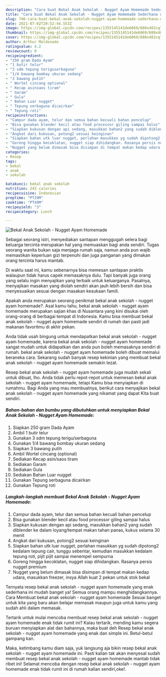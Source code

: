 ```yaml
---
description: "Cara buat Bekal Anak Sekolah - Nugget Ayam Homemade Sederhana dan Mudah Dibuat"
title: "Cara buat Bekal Anak Sekolah - Nugget Ayam Homemade Sederhana dan Mudah Dibuat"
slug: 746-cara-buat-bekal-anak-sekolah-nugget-ayam-homemade-sederhana-dan-mudah-dibuat
date: 2021-07-02T20:52:44.553Z
image: https://img-global.cpcdn.com/recipes/1355145141de6869/680x482cq70/bekal-anak-sekolah-nugget-ayam-homemade-foto-resep-utama.jpg
thumbnail: https://img-global.cpcdn.com/recipes/1355145141de6869/680x482cq70/bekal-anak-sekolah-nugget-ayam-homemade-foto-resep-utama.jpg
cover: https://img-global.cpcdn.com/recipes/1355145141de6869/680x482cq70/bekal-anak-sekolah-nugget-ayam-homemade-foto-resep-utama.jpg
author: Arthur Maldonado
ratingvalue: 4.2
reviewcount: 9
recipeingredient:
- "250 gram Dada Ayam"
- "1 butir telur"
- "3 sdm tepung teriguserbaguna"
- "1/4 bawang bombay ukuran sedang"
- "3 bawang putih"
- " Wortel cincang optional"
- " Kecap asinsaos tiram"
- " Garam"
- " Gula"
- " Bahan Luar nugget"
- " Tepung serbaguna dicairkan"
- " Tepung roti"
recipeinstructions:
- "Campur dada ayam, telur dan semua bahan kecuali bahan pencelup"
- "Bisa gunakan blender kecil atau food processor giling sampai halus"
- "Siapkan kukusan dengan api sedang, masukkan bahan2 yang sudah diblender ke dalam loyang/tempat makan tahan panas, kukus selama 30 menit"
- "Angkat dari kukusan, potong2 sesuai keinginan"
- "Siapkan bahan utk luar nugget, perlahan masukkan yg sudah dipotong2 kedalam tepung cair, tunggu sebentar, kemudian masukkan kedalam tepung roti, pijit pijit sampai menempel sempurna"
- "Goreng hingga kecoklatan, nugget siap dihidangkan. Rasanya persis nugget premium"
- "Nugget yang belum dimasak bisa disimpan di tempat makan kedap udara, masukkan freezer, insya Allah kuat 2 pekan untuk stok bekal"
categories:
- Resep
tags:
- bekal
- anak
- sekolah

katakunci: bekal anak sekolah 
nutrition: 243 calories
recipecuisine: Indonesian
preptime: "PT29M"
cooktime: "PT49M"
recipeyield: "3"
recipecategory: Lunch

---
```



![Bekal Anak Sekolah - Nugget Ayam Homemade](https://img-global.cpcdn.com/recipes/1355145141de6869/680x482cq70/bekal-anak-sekolah-nugget-ayam-homemade-foto-resep-utama.jpg)

Sebagai seorang istri, menyediakan santapan menggugah selera bagi keluarga tercinta merupakan hal yang memuaskan bagi anda sendiri. Tugas seorang  wanita bukan saja menjaga rumah saja, namun anda pun wajib memastikan keperluan gizi terpenuhi dan juga panganan yang dimakan orang tercinta harus mantab.

Di waktu  saat ini, kamu sebenarnya bisa memesan santapan praktis walaupun tidak harus capek memasaknya dulu. Tapi banyak juga orang yang selalu ingin menyajikan yang terbaik untuk keluarganya. Pasalnya, menyajikan masakan yang diolah sendiri akan jauh lebih bersih dan bisa menyesuaikan sesuai dengan masakan kesukaan famili. 



Apakah anda merupakan seorang penikmat bekal anak sekolah - nugget ayam homemade?. Asal kamu tahu, bekal anak sekolah - nugget ayam homemade merupakan sajian khas di Nusantara yang kini disukai oleh orang-orang di berbagai tempat di Indonesia. Kamu bisa membuat bekal anak sekolah - nugget ayam homemade sendiri di rumah dan pasti jadi makanan favoritmu di akhir pekan.

Anda tidak usah bingung untuk mendapatkan bekal anak sekolah - nugget ayam homemade, karena bekal anak sekolah - nugget ayam homemade sangat mudah untuk didapatkan dan anda pun boleh memasaknya sendiri di rumah. bekal anak sekolah - nugget ayam homemade boleh dibuat memalui beraneka cara. Sekarang sudah banyak resep kekinian yang membuat bekal anak sekolah - nugget ayam homemade semakin lezat.

Resep bekal anak sekolah - nugget ayam homemade juga mudah sekali untuk dibuat, lho. Anda tidak perlu repot-repot untuk memesan bekal anak sekolah - nugget ayam homemade, tetapi Kamu bisa menyiapkan di rumahmu. Bagi Anda yang mau membuatnya, berikut cara menyajikan bekal anak sekolah - nugget ayam homemade yang nikamat yang dapat Kita buat sendiri.

<!--inarticleads1-->

##### Bahan-bahan dan bumbu yang dibutuhkan untuk menyiapkan Bekal Anak Sekolah - Nugget Ayam Homemade:

1. Siapkan 250 gram Dada Ayam
1. Ambil 1 butir telur
1. Gunakan 3 sdm tepung terigu/serbaguna
1. Gunakan 1/4 bawang bombay ukuran sedang
1. Siapkan 3 bawang putih
1. Ambil  Wortel cincang (optional)
1. Sediakan  Kecap asin/saos tiram
1. Sediakan  Garam
1. Sediakan  Gula
1. Sediakan  Bahan Luar nugget
1. Gunakan  Tepung serbaguna dicairkan
1. Gunakan  Tepung roti




<!--inarticleads2-->

##### Langkah-langkah membuat Bekal Anak Sekolah - Nugget Ayam Homemade:

1. Campur dada ayam, telur dan semua bahan kecuali bahan pencelup
1. Bisa gunakan blender kecil atau food processor giling sampai halus
1. Siapkan kukusan dengan api sedang, masukkan bahan2 yang sudah diblender ke dalam loyang/tempat makan tahan panas, kukus selama 30 menit
1. Angkat dari kukusan, potong2 sesuai keinginan
1. Siapkan bahan utk luar nugget, perlahan masukkan yg sudah dipotong2 kedalam tepung cair, tunggu sebentar, kemudian masukkan kedalam tepung roti, pijit pijit sampai menempel sempurna
1. Goreng hingga kecoklatan, nugget siap dihidangkan. Rasanya persis nugget premium
1. Nugget yang belum dimasak bisa disimpan di tempat makan kedap udara, masukkan freezer, insya Allah kuat 2 pekan untuk stok bekal




Ternyata resep bekal anak sekolah - nugget ayam homemade yang enak sederhana ini mudah banget ya! Semua orang mampu menghidangkannya. Cara Membuat bekal anak sekolah - nugget ayam homemade Sesuai banget untuk kita yang baru akan belajar memasak maupun juga untuk kamu yang sudah ahli dalam memasak.

Tertarik untuk mulai mencoba membuat resep bekal anak sekolah - nugget ayam homemade enak tidak rumit ini? Kalau tertarik, mending kamu segera buruan menyiapkan alat dan bahannya, maka buat deh Resep bekal anak sekolah - nugget ayam homemade yang enak dan simple ini. Betul-betul gampang kan. 

Maka, ketimbang kamu diam saja, yuk langsung aja bikin resep bekal anak sekolah - nugget ayam homemade ini. Pasti kalian tak akan menyesal sudah membuat resep bekal anak sekolah - nugget ayam homemade mantab tidak ribet ini! Selamat mencoba dengan resep bekal anak sekolah - nugget ayam homemade enak tidak rumit ini di rumah kalian sendiri,oke!.

